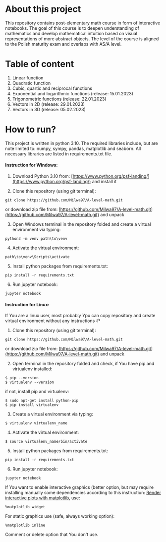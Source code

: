 # About this project


This repository contains post-elementary math course in form of interactive notebooks. The goal of this course is to deepen understanding of mathematics and develop mathematical intuition based on visual representations of more abstract objects. The level of the course is aligned to the Polish maturity exam and overlaps with AS/A level.

# Table of content

1. Linear function
2. Quadratic function
3. Cubic, quartic and reciprocal functions
4. Exponential and logarithmic functions (release: 15.01.2023)
5. Trigonometric functions (release: 22.01.2023)
7. Vectors in 2D (release: 29.01.2023)
8. Vectors in 3D (release: 05.02.2023)


# How to run?

This project is written in python 3.10. The required libraries include, but are note limited to: numpy, sympy, pandas, matplotlib and seaborn. All necessary libraries are listed in requirements.txt file.

#### Instruction for Windows:

1. Download Python 3.10 from: [https://www.python.org/psf-landing/](https://www.python.org/psf-landing/) and install it

2. Clone this repository (using git terminal):

```
git clone https://github.com/Milwa97/A-level-math.git
```

or download zip file from: [https://github.com/Milwa97/A-level-math.git](https://github.com/Milwa97/A-level-math.git) and unpack

3. Open Windows terminal  in the repository folded and create a virtual environment via typing: 
```
python3 -m venv path\to\venv
```

4. Activate the virtual environment:

```
path\to\venv\Scripts\activate

```

5. Install python packages from requirements.txt:
```
pip install -r requirements.txt
```

6. Run jupyter notebook:
```
jupyter notebook
```

#### Instruction for Linux:
If You are a linux user, most probably Ypu can copy repository and create virtual environment without any instructions :P 

1. Clone this repository (using git terminal):

```
git clone https://github.com/Milwa97/A-level-math.git
```

or download zip file from: [https://github.com/Milwa97/A-level-math.git](https://github.com/Milwa97/A-level-math.git) and unpack

2. Open terminal in the repository folded and check, if You have pip and virtualenv installed:

```
$ pip --version
$ virtualenv --version
```

if not, install pip and virtualenv:

```
$ sudo apt-get install python-pip
$ pip install virtualenv
```

3. Create a virtual environment via typing: 

```
$ virtualenv virtualenv_name
```

4. Activate the virtual environment:

```
$ source virtualenv_name/bin/activate
```

5. Install python packages from requirements.txt:
```
pip install -r requirements.txt
```

6. Run jupyter notebook:
```
jupyter notebook
```

If You want to enable interactive graphics (better option, but may require installing manually some dependencies according to this instruction:
[Render interactive plots with matplotlib](https://towardsdatascience.com/render-interactive-plots-with-matplotlib-2cf0918d89c9), use:
```
%matplotlib widget
```

For static graphics use (safe, always working option):
```
%matplotlib inline
```
Comment or delete option that You don't use.
